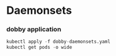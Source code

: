 # Daemonsets

### dobby application
```s
kubectl apply -f dobby-daemonsets.yaml
kubectl get pods -o wide
```